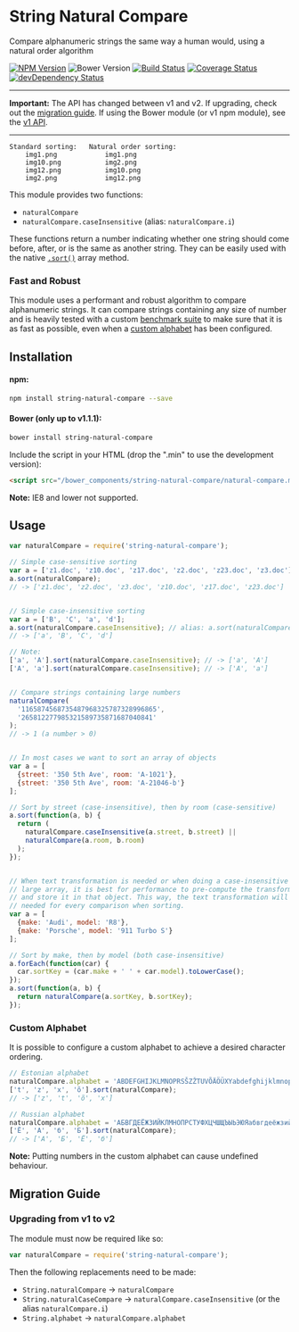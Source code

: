 # String Natural Compare

Compare alphanumeric strings the same way a human would, using a natural order algorithm

[![NPM Version](https://img.shields.io/npm/v/string-natural-compare.svg)](https://www.npmjs.com/package/string-natural-compare)
![Bower Version](https://img.shields.io/bower/v/string-natural-compare.svg)
[![Build Status](https://travis-ci.org/nwoltman/string-natural-compare.svg?branch=master)](https://travis-ci.org/nwoltman/string-natural-compare)
[![Coverage Status](https://coveralls.io/repos/nwoltman/string-natural-compare/badge.svg?branch=master)](https://coveralls.io/r/nwoltman/string-natural-compare?branch=master)
[![devDependency Status](https://david-dm.org/nwoltman/string-natural-compare/dev-status.svg)](https://david-dm.org/nwoltman/string-natural-compare#info=devDependencies)

---

**Important:** The API has changed between v1 and v2. If upgrading, check out the [migration guide](#migration-guide). If using the Bower module (or v1 npm module), see the [v1 API](https://github.com/nwoltman/string-natural-compare/tree/v1.1.1#installation).

---

```
Standard sorting:   Natural order sorting:
    img1.png            img1.png
    img10.png           img2.png
    img12.png           img10.png
    img2.png            img12.png
```

This module provides two functions:

+ `naturalCompare`
+ `naturalCompare.caseInsensitive` (alias: `naturalCompare.i`)

These functions return a number indicating whether one string should come before, after, or is the same as another string.
They can be easily used with the native [`.sort()`](https://developer.mozilla.org/en-US/docs/Web/JavaScript/Reference/Global_Objects/Array/sort) array method.

### Fast and Robust

This module uses a performant and robust algorithm to compare alphanumeric strings. It can compare strings containing any size of number and is heavily tested with a custom [benchmark suite](https://github.com/nwoltman/string-natural-compare/tree/master/benchmark) to make sure that it is as fast as possible, even when a [custom alphabet](#custom-alphabet) has been configured.


## Installation

#### npm:

```sh
npm install string-natural-compare --save
```

#### Bower (only up to v1.1.1):

```sh
bower install string-natural-compare
```

Include the script in your HTML (drop the ".min" to use the development version):

```html
<script src="/bower_components/string-natural-compare/natural-compare.min.js"></script>
```

**Note:** IE8 and lower not supported.


## Usage

```js
var naturalCompare = require('string-natural-compare');

// Simple case-sensitive sorting
var a = ['z1.doc', 'z10.doc', 'z17.doc', 'z2.doc', 'z23.doc', 'z3.doc'];
a.sort(naturalCompare);
// -> ['z1.doc', 'z2.doc', 'z3.doc', 'z10.doc', 'z17.doc', 'z23.doc']


// Simple case-insensitive sorting
var a = ['B', 'C', 'a', 'd'];
a.sort(naturalCompare.caseInsensitive); // alias: a.sort(naturalCompare.i);
// -> ['a', 'B', 'C', 'd']

// Note:
['a', 'A'].sort(naturalCompare.caseInsensitive); // -> ['a', 'A']
['A', 'a'].sort(naturalCompare.caseInsensitive); // -> ['A', 'a']


// Compare strings containing large numbers
naturalCompare(
  '1165874568735487968325787328996865',
  '265812277985321589735871687040841'
);
// -> 1 (a number > 0)


// In most cases we want to sort an array of objects
var a = [
  {street: '350 5th Ave', room: 'A-1021'},
  {street: '350 5th Ave', room: 'A-21046-b'}
];

// Sort by street (case-insensitive), then by room (case-sensitive)
a.sort(function(a, b) {
  return (
    naturalCompare.caseInsensitive(a.street, b.street) ||
    naturalCompare(a.room, b.room)
  );
});


// When text transformation is needed or when doing a case-insensitive sort on a
// large array, it is best for performance to pre-compute the transformed text
// and store it in that object. This way, the text transformation will not be
// needed for every comparison when sorting.
var a = [
  {make: 'Audi', model: 'R8'},
  {make: 'Porsche', model: '911 Turbo S'}
];

// Sort by make, then by model (both case-insensitive)
a.forEach(function(car) {
  car.sortKey = (car.make + ' ' + car.model).toLowerCase();
});
a.sort(function(a, b) {
  return naturalCompare(a.sortKey, b.sortKey);
});
```

### Custom Alphabet

It is possible to configure a custom alphabet to achieve a desired character ordering.

```js
// Estonian alphabet
naturalCompare.alphabet = 'ABDEFGHIJKLMNOPRSŠZŽTUVÕÄÖÜXYabdefghijklmnoprsšzžtuvõäöüxy';
['t', 'z', 'x', 'õ'].sort(naturalCompare);
// -> ['z', 't', 'õ', 'x']

// Russian alphabet
naturalCompare.alphabet = 'АБВГДЕЁЖЗИЙКЛМНОПРСТУФХЦЧШЩЪЫЬЭЮЯабвгдеёжзийклмнопрстуфхцчшщъыьэюя';
['Ё', 'А', 'б', 'Б'].sort(naturalCompare);
// -> ['А', 'Б', 'Ё', 'б']
```

**Note:** Putting numbers in the custom alphabet can cause undefined behaviour.


## Migration Guide

### Upgrading from v1 to v2

The module must now be required like so:

```js
var naturalCompare = require('string-natural-compare');
```

Then the following replacements need to be made:

+ `String.naturalCompare` &rarr; `naturalCompare`
+ `String.naturalCaseCompare` &rarr; `naturalCompare.caseInsensitive` (or the alias `naturalCompare.i`)
+ `String.alphabet` &rarr; `naturalCompare.alphabet`
